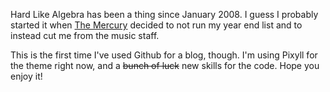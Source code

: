 Hard Like Algebra has been a thing since January 2008.  I guess I probably started it when [The Mercury](http://portlandmercury.com) decided to not run my year end list and to instead cut me from the music staff.

This is the first time I've used Github for a blog, though. I'm using Pixyll for the theme right now, and a ~~bunch of luck~~ new skills for the code. Hope you enjoy it!